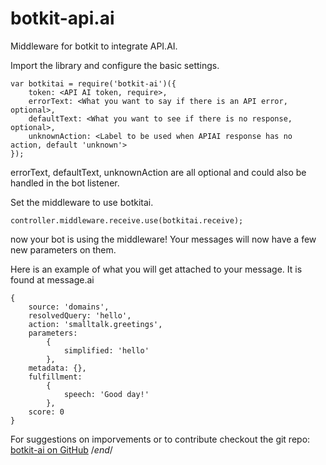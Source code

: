 # botkit-api.ai

Middleware for botkit to integrate API.AI.

Import the library and configure the basic settings.

```
var botkitai = require('botkit-ai')({
	token: <API AI token, require>,
	errorText: <What you want to say if there is an API error, optional>,
	defaultText: <What you want to see if there is no response, optional>,
	unknownAction: <Label to be used when APIAI response has no action, default 'unknown'>
});
```

errorText, defaultText, unknownAction are all optional and could also be handled in the bot listener.

Set the middleware to use botkitai.

`controller.middleware.receive.use(botkitai.receive);`

now your bot is using the middleware! Your messages will now have a few new parameters on them.

Here is an example of what you will get attached to your message. It is found at message.ai

```
{
	source: 'domains',
	resolvedQuery: 'hello',
	action: 'smalltalk.greetings',
	parameters:
		{
			simplified: 'hello'
		},
	metadata: {},
	fulfillment:
		{
			speech: 'Good day!'
		},
	score: 0
}
```

For suggestions on imporvements or to contribute checkout the git repo: [botkit-ai on GitHub](https://github.com/third1020/botkit-api-ai)
/*end*/
